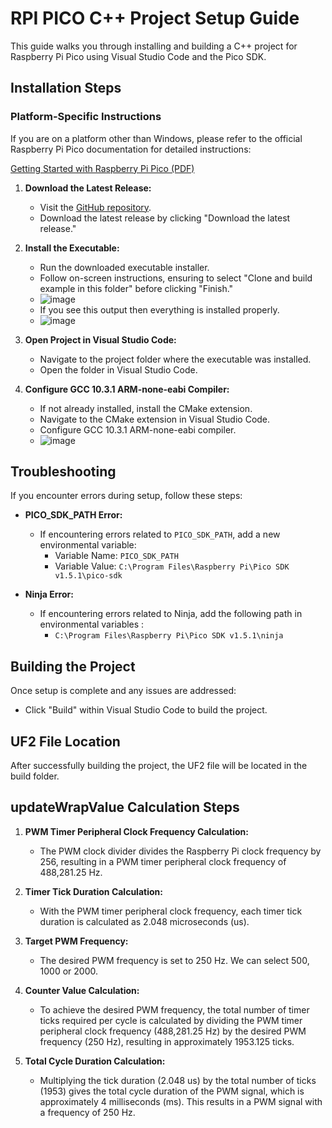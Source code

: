 # RPI PICO C++ Project Setup Guide

This guide walks you through installing and building a C++ project for Raspberry Pi Pico using Visual Studio Code and the Pico SDK.

## Installation Steps

### Platform-Specific Instructions

If you are on a platform other than Windows, please refer to the official Raspberry Pi Pico documentation for detailed instructions:

[Getting Started with Raspberry Pi Pico (PDF)](https://datasheets.raspberrypi.com/pico/getting-started-with-pico.pdf)

1. **Download the Latest Release:**
   - Visit the [GitHub repository](https://github.com/example/repository).
   - Download the latest release by clicking "Download the latest release."

2. **Install the Executable:**
   - Run the downloaded executable installer.
   - Follow on-screen instructions, ensuring to select "Clone and build example in this folder" before clicking "Finish."
   - ![image](https://i.imgur.com/ddJbKNg.png)
   - If you see this output then everything is installed properly.
   - ![image](https://i.imgur.com/SSjUpyQ.png)


3. **Open Project in Visual Studio Code:**
   - Navigate to the project folder where the executable was installed.
   - Open the folder in Visual Studio Code.

4. **Configure GCC 10.3.1 ARM-none-eabi Compiler:**
   - If not already installed, install the CMake extension.
   - Navigate to the CMake extension in Visual Studio Code.
   - Configure GCC 10.3.1 ARM-none-eabi compiler.
   - ![image](https://i.imgur.com/IxmM66O.png)


## Troubleshooting

If you encounter errors during setup, follow these steps:

- **PICO_SDK_PATH Error:**
  - If encountering errors related to `PICO_SDK_PATH`, add a new environmental variable:
    - Variable Name: `PICO_SDK_PATH`
    - Variable Value: `C:\Program Files\Raspberry Pi\Pico SDK v1.5.1\pico-sdk`

- **Ninja Error:**
  - If encountering errors related to Ninja, add the following path in environmental variables :
    - `C:\Program Files\Raspberry Pi\Pico SDK v1.5.1\ninja`

## Building the Project

Once setup is complete and any issues are addressed:

- Click "Build" within Visual Studio Code to build the project.

## UF2 File Location

After successfully building the project, the UF2 file will be located in the build folder.

## updateWrapValue Calculation Steps

1. **PWM Timer Peripheral Clock Frequency Calculation:**
    - The PWM clock divider divides the Raspberry Pi clock frequency by 256, resulting in a PWM timer peripheral clock frequency of 488,281.25 Hz.

2. **Timer Tick Duration Calculation:**
    - With the PWM timer peripheral clock frequency, each timer tick duration is calculated as 2.048 microseconds (us).

3. **Target PWM Frequency:**
    - The desired PWM frequency is set to 250 Hz. We can select 500, 1000 or 2000.

4. **Counter Value Calculation:**
    - To achieve the desired PWM frequency, the total number of timer ticks required per cycle is calculated by dividing the PWM timer peripheral clock frequency (488,281.25 Hz) by the desired PWM frequency (250 Hz), resulting in approximately 1953.125 ticks.

5. **Total Cycle Duration Calculation:**
    - Multiplying the tick duration (2.048 us) by the total number of ticks (1953) gives the total cycle duration of the PWM signal, which is approximately 4 milliseconds (ms). This results in a PWM signal with a frequency of 250 Hz.

